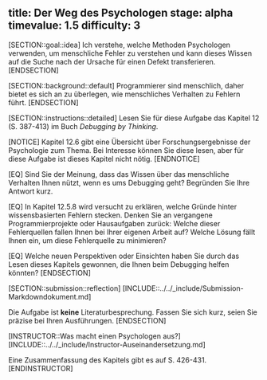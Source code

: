 title: Der Weg des Psychologen
stage: alpha
timevalue: 1.5
difficulty: 3
---
[SECTION::goal::idea]
Ich verstehe, welche Methoden Psychologen verwenden, um menschliche Fehler zu verstehen 
und kann dieses Wissen auf die Suche nach der Ursache für einen Defekt transferieren.
[ENDSECTION]

[SECTION::background::default]
Programmierer sind menschlich, daher bietet es sich an zu überlegen, wie menschliches Verhalten
zu Fehlern führt.
[ENDSECTION]

[SECTION::instructions::detailed]
Lesen Sie für diese Aufgabe das Kapitel 12 (S. 387-413) im Buch _Debugging by Thinking_. 
 
[NOTICE]
Kapitel 12.6 gibt eine Übersicht über Forschungsergebnisse der Psychologie zum Thema.
Bei Interesse können Sie diese lesen, aber für diese Aufgabe ist dieses Kapitel nicht nötig. 
[ENDNOTICE]

[EQ] Sind Sie der Meinung, dass das Wissen über das menschliche Verhalten Ihnen nützt, 
wenn es ums Debugging geht?
Begründen Sie Ihre Antwort kurz.

[EQ] In Kapitel 12.5.8 wird versucht zu erklären, welche Gründe hinter wissensbasierten Fehlern 
stecken.
Denken Sie an vergangene Programmierprojekte oder Hausaufgaben zurück: 
Welche dieser Fehlerquellen fallen Ihnen bei Ihrer eigenen Arbeit auf?
Welche Lösung fällt Ihnen ein, um diese Fehlerquelle zu minimieren?

[EQ] Welche neuen Perspektiven oder Einsichten haben Sie durch das Lesen dieses Kapitels
gewonnen, die Ihnen beim Debugging helfen könnten?
[ENDSECTION]

[SECTION::submission::reflection]
[INCLUDE::../../_include/Submission-Markdowndokument.md]

Die Aufgabe ist **keine** Literaturbesprechung.
Fassen Sie sich kurz, seien Sie präzise bei Ihren Ausführungen.
[ENDSECTION]

[INSTRUCTOR::Was macht einen Psychologen aus?]
[INCLUDE::../../_include/Instructor-Auseinandersetzung.md]

Eine Zusammenfassung des Kapitels gibt es auf S. 426-431.
[ENDINSTRUCTOR]